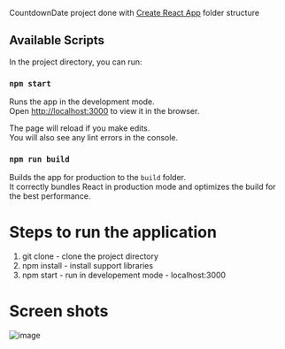 CountdownDate project done with [Create React App](https://github.com/facebook/create-react-app) folder structure

## Available Scripts

In the project directory, you can run:

### `npm start`

Runs the app in the development mode.<br>
Open [http://localhost:3000](http://localhost:3000) to view it in the browser.

The page will reload if you make edits.<br>
You will also see any lint errors in the console.

### `npm run build`

Builds the app for production to the `build` folder.<br>
It correctly bundles React in production mode and optimizes the build for the best performance.

# Steps to run the application
1. git clone - clone the project directory
2. npm install - install support libraries
3. npm start - run in developement mode - localhost:3000

# Screen shots
![image](https://user-images.githubusercontent.com/17290429/56081582-82f24c00-5e2c-11e9-8fe1-175308e5b7d7.png)

